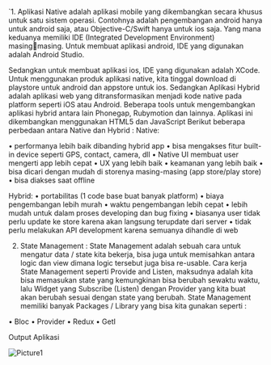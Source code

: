 `1. Aplikasi Native adalah aplikasi mobile yang dikembangkan secara khusus untuk satu sistem operasi. 
Contohnya adalah pengembangan android hanya untuk android saja, atau Objective-C/Swift hanya 
untuk ios saja. Yang mana keduanya memiliki IDE (Integrated Development Environment) masingmasing. Untuk membuat aplikasi android, IDE yang digunakan adalah Android Studio. 

Sedangkan untuk membuat aplikasi ios, IDE yang digunakan adalah XCode. Untuk menggunakan produk aplikasi 
native, kita tinggal download di playstore untuk android dan appstore untuk ios.
Sedangkan Aplikasi Hybrid adalah aplikasi web yang ditransformasikan menjadi kode native pada 
platform seperti iOS atau Android. Beberapa tools untuk mengembangkan aplikasi hybrid antara lain 
Phonegap, Rubymotion dan lainnya. Aplikasi ini dikembangkan menggunakan HTML5 dan JavaScript
Berikut beberapa perbedaan antara Native dan Hybrid : 
Native:

• performanya lebih baik dibanding hybrid app
• bisa mengakses fitur built-in device seperti GPS, contact, camera, dll
• Native UI membuat user mengerti app lebih cepat
• UX yang lebih baik
• keamanan yang lebih baik
• bisa dicari dengan mudah di storenya masing-masing (app store/play store)
• bisa diakses saat offline

Hybrid:
• portabilitas (1 code base buat banyak platform)
• biaya pengembangan lebih murah
• waktu pengembangan lebih cepat
• lebih mudah untuk dalam proses developing dan bug fixing
• biasanya user tidak perlu update ke store karena akan langsung terupdate dari server
• tidak perlu melakukan API development karena semuanya dihandle di web


2. State Management : 
State Management adalah sebuah cara untuk mengatur data / state kita bekerja, bisa juga untuk 
memisahkan antara logic dan view dimana logic tersebut juga bisa re-usable.
Cara kerja State Management seperti Provide and Listen, maksudnya adalah kita bisa memasukan 
state yang kemungkinan bisa berubah sewaktu waktu, lalu Widget yang Subscribe (Listen) dengan 
Provider yang kita buat akan berubah sesuai dengan state yang berubah.
State Management memiliki banyak Packages / Library yang bisa kita gunakan seperti :

• Bloc
• Provider
• Redux
• GetI

Output Aplikasi

![Picture1](https://user-images.githubusercontent.com/6907446/137594490-468e93c7-d7ce-417a-8b91-797023ea34df.png)


